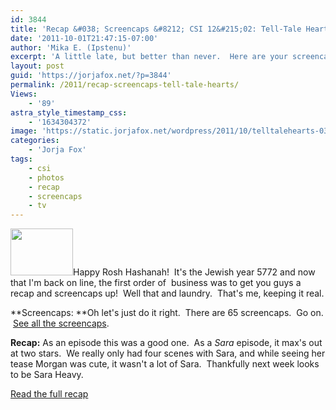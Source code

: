 ```yaml
---
id: 3844
title: 'Recap &#038; Screencaps &#8212; CSI 12&#215;02: Tell-Tale Hearts'
date: '2011-10-01T21:47:15-07:00'
author: 'Mika E. (Ipstenu)'
excerpt: 'A little late, but better than never.  Here are your screencaps and recap from "Tell-Tale Hearts"'
layout: post
guid: 'https://jorjafox.net/?p=3844'
permalink: /2011/recap-screencaps-tell-tale-hearts/
Views:
    - '89'
astra_style_timestamp_css:
    - '1634304372'
image: 'https://static.jorjafox.net/wordpress/2011/10/telltalehearts-038.jpg'
categories:
    - 'Jorja Fox'
tags:
    - csi
    - photos
    - recap
    - screencaps
    - tv
---
```


<img class="alignleft size-thumbnail wp-image-3845" title="telltalehearts-038" src="//static.jorjafox.net/wordpress/2011/10/telltalehearts-038-210x140.jpg" alt="" width="100" height="75" />Happy Rosh Hashanah!  It's the Jewish year 5772 and now that I'm back on line, the first order of  business was to get you guys a recap and screencaps up!  Well that and laundry.  That's me, keeping it real.

**Screencaps:
**Oh let's just do it right.  There are 65 screencaps.  Go on.  <a href="https://jorjafox.net/gallery/tv/csi/season12/telltalehearts">See all the screencaps</a>.

**Recap:**
As an episode this was a good one.  As a <em>Sara</em> episode, it max's out at two stars.  We really only had four scenes with Sara, and while seeing her tease Morgan was cute, it wasn't a lot of Sara.  Thankfully next week looks to be Sara Heavy.

<a href="https://jorjafox.net/wiki/Tell-Tale_Hearts">Read the full recap</a>
